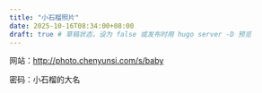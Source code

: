 ```yaml
---
title: "小石榴照片"
date: 2025-10-16T08:34:00+08:00
draft: true # 草稿状态，设为 false 或发布时用 hugo server -D 预览
---
```


网站：http://photo.chenyunsi.com/s/baby

密码：小石榴的大名